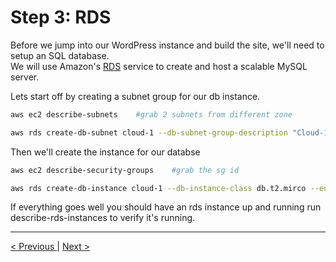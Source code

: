 <h1>Step 3: RDS</h1>

<p>
Before we jump into our WordPress instance and build the site, we'll need to setup an SQL database.
<br />
We will use Amazon's <a href="https://awscli.amazonaws.com/v2/documentation/api/latest/reference/rds/index.html">RDS</a> service to create and host a scalable MySQL server.
<p>

<p>
Lets start off by creating a subnet group for our db instance.
</p>

```bash
aws ec2 describe-subnets	#grab 2 subnets from different zone

aws rds create-db-subnet cloud-1 --db-subnet-group-description "Cloud-1 db subnet group" --subnet-ids ["subnet-01234567A", "subnet-01234567B"]
```

<p>
Then we'll create the instance for our databse
</p>

```bash
aws ec2 describe-security-groups 	#grab the sg id

aws rds create-db-instance cloud-1 --db-instance-class db.t2.mirco --engine mysql --master-username admin --master-user-password farewll42@WTC --db-subnet-group-name cloud-1 --availability-zone us-east2 --storage-encrypted --vpc-security-group-ids '["sg-12345A"]'
```

<p>
If everything goes well you should have an rds instance up and running run describe-rds-instances to verify it's running.
</p>

<hr />
<a href="ec2.md">
&lt; Previous
</a>
|
<a href="wordpress.md" align="right">
Next &gt;
</a>
